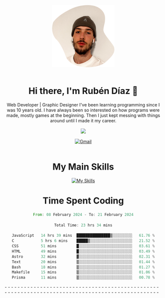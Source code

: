 <div align="center">
	<img height=200 width=200 src="./.img/yo_github_pfp.png" alt="Rubén Díaz" width=200/><br><br>
	
	
 # Hi there, I'm Rubén Díaz 👋

  Web Developer | Graphic Designer
  I've been learning programming since I was 10 years old. I have always been so interested on how programs were made, mostly games at the beginning. Then I just kept messing with things around until I made it my career.
  <br>
  <br>
  <a href="https://www.github.com/rubendiazzz" target="_blank" rel="noreferrer"><img
src="https://img.shields.io/github/followers/rubendiazzz?logo=github&style=for-the-badge&color=red" /></a>


  <a href="mailto:rubendfraga@gmail.com">![Gmail](https://img.shields.io/badge/Gmail-D14836?style=for-the-badge&logo=gmail&logoColor=white)</a><br><br>

  # My Main Skills
  [![My Skills](https://skillicons.dev/icons?i=js,html,css,tailwind,c,cpp,cs,react,nextjs,astro,mysql,mongo)](https://skillicons.dev)

# Time Spent Coding
<!--START_SECTION:waka-->

```rust
From: 08 February 2024 - To: 21 February 2024

Total Time: 23 hrs 34 mins

JavaScript   14 hrs 39 mins  ███████████████▒░░░░░░░░░   61.76 %
C            5 hrs 6 mins    █████▒░░░░░░░░░░░░░░░░░░░   21.52 %
CSS          51 mins         █░░░░░░░░░░░░░░░░░░░░░░░░   03.61 %
HTML         49 mins         █░░░░░░░░░░░░░░░░░░░░░░░░   03.49 %
Astro        32 mins         ▓░░░░░░░░░░░░░░░░░░░░░░░░   02.31 %
Text         20 mins         ▒░░░░░░░░░░░░░░░░░░░░░░░░   01.44 %
Bash         18 mins         ▒░░░░░░░░░░░░░░░░░░░░░░░░   01.27 %
Makefile     15 mins         ▒░░░░░░░░░░░░░░░░░░░░░░░░   01.06 %
Prisma       11 mins         ▒░░░░░░░░░░░░░░░░░░░░░░░░   00.78 %
```

<!--END_SECTION:waka-->
</div>
-
-
-
-
-
-
-
-
-
-
-
-
-
-
-
-
-
-
-
-
-
-
-
-
-
-
-
-
-
-
-
-
-
-
-
-
-
-
-
-
-
-
-
-
-
-
-
-
-
-
-
-
-
-
-
-
-
-
-
-
-
-
-
-
-
-
-
-
-
-
-
-
-
-
-
-
-
-
-
-
-
-
-
-
-
-
-
-
-
-
-
-
-
-
-
-
